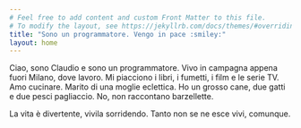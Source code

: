 ```yaml
---
# Feel free to add content and custom Front Matter to this file.
# To modify the layout, see https://jekyllrb.com/docs/themes/#overriding-theme-defaults
title: "Sono un programmatore. Vengo in pace :smiley:"
layout: home
---
```


<div class="sub-header">

Ciao, sono Claudio e sono un programmatore. Vivo in campagna appena fuori
Milano, dove lavoro.
Mi piacciono i libri, i fumetti, i film e le serie TV. Amo cucinare.
Marito di una moglie eclettica.
Ho un grosso cane, due gatti e due pesci pagliaccio. No, non raccontano barzellette.
   <div class="right">
   La vita è divertente, vivila sorridendo. Tanto non se ne esce vivi, comunque.
   </div>

</div>

